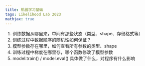```yaml
---
title: 机器学习基础
tags: Likelihood Lab 2023
mathjax: true
---
```

1. 训练数据从哪里来，中间有那些状态（类型、shape、存储格式等）
2. 训练过程中数据顺序的随机性如何保证？
3. 模型参数存在哪里，如何查看所有参数的类型、shape
4. 训练过程中梯度在哪里存，哪个函数修改了模型参数
5. model.train() / model.eval() 具体做了什么，对程序有什么影响
